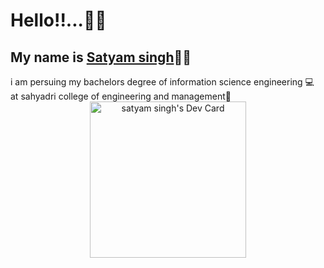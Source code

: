<h1>Hello!!...👋👋</h1>
<h2>My name is <a href="https://www.linkedin.com/in/satyam-singh-483673207">Satyam singh</a>👦🏻</h2
 <h2>i am persuing my bachelors degree of information science engineering 💻<br> at sahyadri college of engineering and management🏫 </h2>
 

<center><a href="https://app.daily.dev/satyammmmmm_"><img src="https://api.daily.dev/devcards/027617d5aaff4435937ea400635e7b1f.png?r=rht" width="250" alt="satyam singh's Dev Card"/></a></center>
